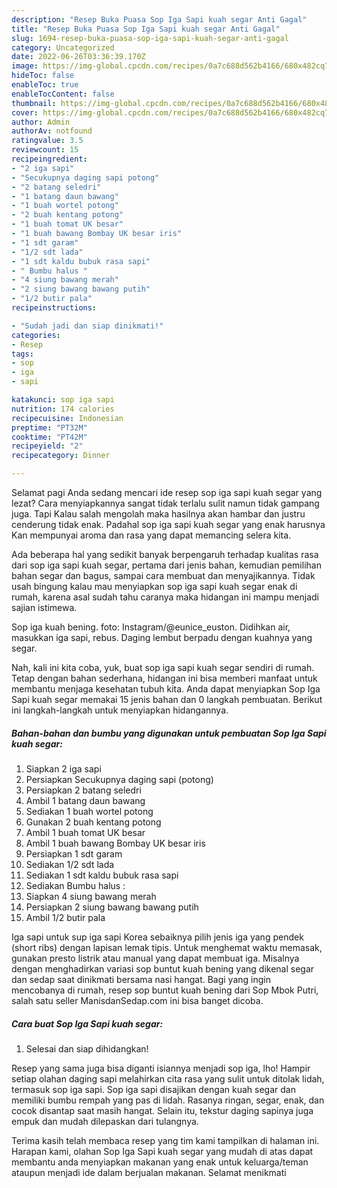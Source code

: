 ```yaml
---
description: "Resep Buka Puasa Sop Iga Sapi kuah segar Anti Gagal"
title: "Resep Buka Puasa Sop Iga Sapi kuah segar Anti Gagal"
slug: 1694-resep-buka-puasa-sop-iga-sapi-kuah-segar-anti-gagal
category: Uncategorized
date: 2022-06-26T03:36:39.170Z
image: https://img-global.cpcdn.com/recipes/0a7c688d562b4166/680x482cq70/sop-iga-sapi-kuah-segar-foto-resep-utama.jpg
hideToc: false
enableToc: true
enableTocContent: false
thumbnail: https://img-global.cpcdn.com/recipes/0a7c688d562b4166/680x482cq70/sop-iga-sapi-kuah-segar-foto-resep-utama.jpg
cover: https://img-global.cpcdn.com/recipes/0a7c688d562b4166/680x482cq70/sop-iga-sapi-kuah-segar-foto-resep-utama.jpg
author: Admin
authorAv: notfound
ratingvalue: 3.5
reviewcount: 15
recipeingredient:
- "2 iga sapi"
- "Secukupnya daging sapi potong"
- "2 batang seledri"
- "1 batang daun bawang"
- "1 buah wortel potong"
- "2 buah kentang potong"
- "1 buah tomat UK besar"
- "1 buah bawang Bombay UK besar iris"
- "1 sdt garam"
- "1/2 sdt lada"
- "1 sdt kaldu bubuk rasa sapi"
- " Bumbu halus "
- "4 siung bawang merah"
- "2 siung bawang bawang putih"
- "1/2 butir pala"
recipeinstructions:

- "Sudah jadi dan siap dinikmati!"
categories:
- Resep
tags:
- sop
- iga
- sapi

katakunci: sop iga sapi 
nutrition: 174 calories
recipecuisine: Indonesian
preptime: "PT32M"
cooktime: "PT42M"
recipeyield: "2"
recipecategory: Dinner

---
```



Selamat pagi Anda sedang mencari ide resep sop iga sapi kuah segar yang lezat? Cara menyiapkannya sangat tidak terlalu sulit namun tidak gampang juga. Tapi Kalau salah mengolah maka hasilnya akan hambar dan justru cenderung tidak enak. Padahal sop iga sapi kuah segar yang enak harusnya Kan mempunyai aroma dan rasa yang dapat memancing selera kita.


Ada beberapa hal yang sedikit banyak berpengaruh terhadap kualitas rasa dari sop iga sapi kuah segar, pertama dari jenis bahan, kemudian pemilihan bahan segar dan bagus, sampai cara membuat dan menyajikannya. Tidak usah bingung kalau mau menyiapkan sop iga sapi kuah segar enak di rumah, karena asal sudah tahu caranya maka hidangan ini mampu menjadi sajian istimewa.

Sop iga kuah bening. foto: Instagram/@eunice_euston. Didihkan air, masukkan iga sapi, rebus. Daging lembut berpadu dengan kuahnya yang segar.


Nah, kali ini kita coba, yuk, buat sop iga sapi kuah segar sendiri di rumah. Tetap dengan bahan sederhana, hidangan ini bisa memberi manfaat untuk membantu menjaga kesehatan tubuh kita. Anda dapat menyiapkan Sop Iga Sapi kuah segar memakai 15 jenis bahan dan 0 langkah pembuatan. Berikut ini langkah-langkah untuk menyiapkan hidangannya.

<!--inarticleads1-->

##### Bahan-bahan dan bumbu yang digunakan untuk pembuatan Sop Iga Sapi kuah segar:

1. Siapkan 2 iga sapi
1. Persiapkan Secukupnya daging sapi (potong)
1. Persiapkan 2 batang seledri
1. Ambil 1 batang daun bawang
1. Sediakan 1 buah wortel potong
1. Gunakan 2 buah kentang potong
1. Ambil 1 buah tomat UK besar
1. Ambil 1 buah bawang Bombay UK besar iris
1. Persiapkan 1 sdt garam
1. Sediakan 1/2 sdt lada
1. Sediakan 1 sdt kaldu bubuk rasa sapi
1. Sediakan  Bumbu halus :
1. Siapkan 4 siung bawang merah
1. Persiapkan 2 siung bawang bawang putih
1. Ambil 1/2 butir pala


Iga sapi untuk sup iga sapi Korea sebaiknya pilih jenis iga yang pendek (short ribs) dengan lapisan lemak tipis. Untuk menghemat waktu memasak, gunakan presto listrik atau manual yang dapat membuat iga. Misalnya dengan menghadirkan variasi sop buntut kuah bening yang dikenal segar dan sedap saat dinikmati bersama nasi hangat. Bagi yang ingin mencobanya di rumah, resep sop buntut kuah bening dari Sop Mbok Putri, salah satu seller ManisdanSedap.com ini bisa banget dicoba. 

<!--inarticleads2-->

##### Cara buat Sop Iga Sapi kuah segar:


1. Selesai dan siap dihidangkan!

Resep yang sama juga bisa diganti isiannya menjadi sop iga, lho! Hampir setiap olahan daging sapi melahirkan cita rasa yang sulit untuk ditolak lidah, termasuk sop iga sapi. Sop iga sapi disajikan dengan kuah segar dan memiliki bumbu rempah yang pas di lidah. Rasanya ringan, segar, enak, dan cocok disantap saat masih hangat. Selain itu, tekstur daging sapinya juga empuk dan mudah dilepaskan dari tulangnya. 

Terima kasih telah membaca resep yang tim kami tampilkan di halaman ini. Harapan kami, olahan Sop Iga Sapi kuah segar yang mudah di atas dapat membantu anda menyiapkan makanan yang enak untuk keluarga/teman ataupun menjadi ide dalam berjualan makanan. Selamat menikmati
